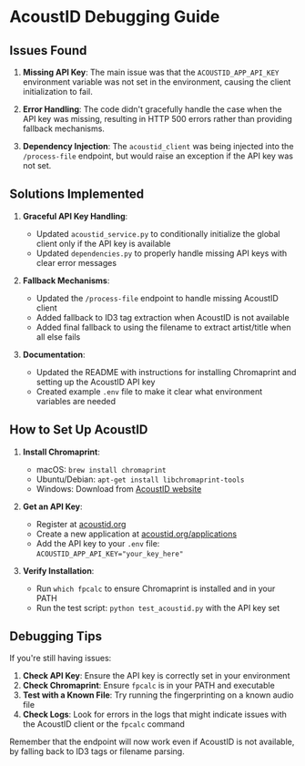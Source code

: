 # AcoustID Debugging Guide

## Issues Found

1. **Missing API Key**: The main issue was that the `ACOUSTID_APP_API_KEY` environment variable was not set in the environment, causing the client initialization to fail.

2. **Error Handling**: The code didn't gracefully handle the case when the API key was missing, resulting in HTTP 500 errors rather than providing fallback mechanisms.

3. **Dependency Injection**: The `acoustid_client` was being injected into the `/process-file` endpoint, but would raise an exception if the API key was not set.

## Solutions Implemented

1. **Graceful API Key Handling**:
   - Updated `acoustid_service.py` to conditionally initialize the global client only if the API key is available
   - Updated `dependencies.py` to properly handle missing API keys with clear error messages

2. **Fallback Mechanisms**:
   - Updated the `/process-file` endpoint to handle missing AcoustID client
   - Added fallback to ID3 tag extraction when AcoustID is not available
   - Added final fallback to using the filename to extract artist/title when all else fails

3. **Documentation**:
   - Updated the README with instructions for installing Chromaprint and setting up the AcoustID API key
   - Created example `.env` file to make it clear what environment variables are needed

## How to Set Up AcoustID

1. **Install Chromaprint**:
   - macOS: `brew install chromaprint`
   - Ubuntu/Debian: `apt-get install libchromaprint-tools`
   - Windows: Download from [AcoustID website](https://acoustid.org/chromaprint)

2. **Get an API Key**:
   - Register at [acoustid.org](https://acoustid.org/)
   - Create a new application at [acoustid.org/applications](https://acoustid.org/applications)
   - Add the API key to your `.env` file: `ACOUSTID_APP_API_KEY="your_key_here"`

3. **Verify Installation**:
   - Run `which fpcalc` to ensure Chromaprint is installed and in your PATH
   - Run the test script: `python test_acoustid.py` with the API key set

## Debugging Tips

If you're still having issues:

1. **Check API Key**: Ensure the API key is correctly set in your environment
2. **Check Chromaprint**: Ensure `fpcalc` is in your PATH and executable
3. **Test with a Known File**: Try running the fingerprinting on a known audio file
4. **Check Logs**: Look for errors in the logs that might indicate issues with the AcoustID client or the `fpcalc` command

Remember that the endpoint will now work even if AcoustID is not available, by falling back to ID3 tags or filename parsing. 